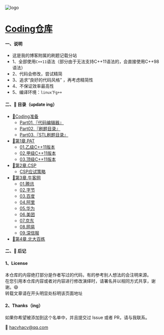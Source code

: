 ![logo](https://gitee.com/HACV/command/raw/master/_style/logo.png)


# [Coding仓库](https://hacv.gitee.io/coding/#/)





#### 一、说明

- 这是我的博客附属的刷题记载分站 
- 1、全部使用`C++11`语法（部分由于无法支持C++11语法的，会直接使用C++98语法）
- 2、代码会修改，尝试精简
- 3、追求“良好的代码风格” ，再考虑精简性
- 4、不保证效率最高性  
- 5、编译环境：`linux下g++`





#### 二、:memo: 目录（update ing）


- [:pushpin:Coding准备](README.md)
	- [Part01.『代码编辑器』](00.Pre/Part01.Vim和VScode使用手册.md)
	- [Part02.『刷题目录』](00.Pre/Part02.刷题目录.md)
	- [Part03.『STL刷题目录』](00.Pre/Part03.STL刷题目录.md)
- [🎨第1章.PAT](01.PAT/PAT目录结构.md.md)
	- [01.乙级C++11版本](./01.PAT/01.乙级C++11版本.md)
	- [02.甲级C++11版本](./01.PAT/02.甲级C++11版本.md)
	- [03.顶级C++11版本](./01.PAT/03.顶级C++11版本.md)
- [:musical_keyboard:第2章.CSP](./02.CCF_CSP/CSP目录结构.md)
	- [CSP应试策略](02.CCF_CSP/CSP应试策略.md)
- [:gem:第3章.牛客网](./03.NowCoder/README.md)
	- [01.腾讯](03.NowCoder/01.腾讯/README.md)
	- [02.字节](03.NowCoder/02.字节/README.md)
	- [03.百度](03.NowCoder/03.百度/README.md)
	- [04.阿里](03.NowCoder/04.阿里/README.md)
	- [05.华为](03.NowCoder/05.华为.md)
	- [06.美团](03.NowCoder/06.美团.md)
	- [07.京东](03.NowCoder/07.京东/README.md)
	- [08.网易](03.NowCoder/08.网易/README.md)
	- [09.深信服](03.NowCoder/09.深信服.md)
- [:rocket:第4章.北大百练](404.md)




#### 二​、:memo: 后记

#### 1、License

本仓库的内容绝打部分是作者写过的代码，有的参考别人想法的会注明来源。  
在您引用本仓库内容或者对内容进行修改演绎时，请署名并以相同方式共享，谢谢。:smile:  
转载文章请在开头明显处标明该页面地址    



#### 2、Thanks（ing）

如果你希望被添加到这个名单中，并且提交过 Issue 或者 PR，请与我联系。    

:email: hacvhacv@qq.com